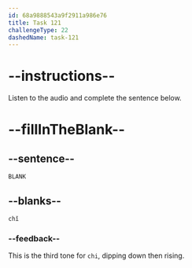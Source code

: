 ```yaml
---
id: 68a9888543a9f2911a986e76
title: Task 121
challengeType: 22
dashedName: task-121
---
```


<!-- (Audio) A: chǐ -->

# --instructions--

Listen to the audio and complete the sentence below.

# --fillInTheBlank--

## --sentence--

`BLANK`

## --blanks--

`chǐ`

### --feedback--

This is the third tone for `chi`, dipping down then rising.
